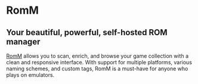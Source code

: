 # RomM

## Your beautiful, powerful, self-hosted ROM manager 

[RomM](https://romm.app) allows you to scan, enrich, and browse your game collection with a clean and responsive interface. With support for multiple platforms, various naming schemes, and custom tags, RomM is a must-have for anyone who plays on emulators.
